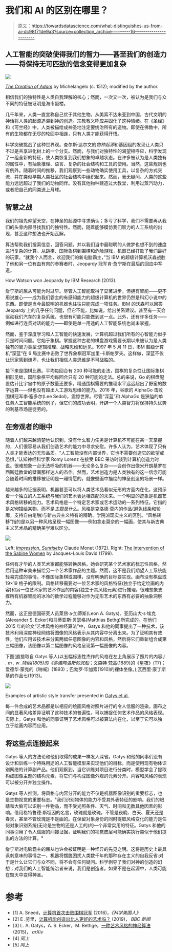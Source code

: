 # 我们和 AI 的区别在哪里？

> 原文：<https://towardsdatascience.com/what-distinguishes-us-from-ai-dc98f71de9a3?source=collection_archive---------16----------------------->

## 人工智能的突破使得我们的智力——甚至我们的创造力——将保持无可匹敌的信念变得更加复杂

![](img/1e70836c773f3629ac147af8bb651659.png)

[*The Creation of Adam*](https://commons.wikimedia.org/wiki/File:Creaci%C3%B3n_de_Ad%C3%A1n_(Miguel_%C3%81ngel).jpg) by Michelangelo (c. 1512); modified by the author.

相信我们的独特性是人类自我理解的核心；然而，一次又一次，被认为是我们与众不同的特征被证明是海市蜃楼。

几千年来，人类一直宣称自己优于其他生物。从美索不达米亚到中国，古代文明的神话将人类的起源追溯到神的创造。宗教教义呼应并固化了这种情绪。在《圣经》和《可兰经》中，人类被描绘成神圣地注定要统治所有的造物。即使在佛教中，所有的生物都在无尽的轮回中相连，只有人类才能获得开悟。

科学突破挑战了这种世界观。查尔斯·达尔文的*物种起源*和基因组的发现让人类只不过是共享进化树上的一个分支。然而，与我们对独特性的渴望相呼应，科学发现了一组全新的特征，使人类恢复到我们想象的卓越状态。在许多被认为是人类独有的属性中，有抽象推理、语言、复杂的社会结构和工具的使用。当然，这些规则也有例外。随着时间的推移，我们观察到一些动物确实使用工具，以复杂的方式交流，并在类似早期人类社区的社会结构中组织起来。然而，毫无疑问，人类的这些能力远远超过了我们的动物同伴。没有其他物种建造过大教堂，利用过蒸汽动力，或者把自己的同类送上月球。

## 智慧之战

我们的祖先仰望天空，在神圣的起源中寻求确认；多亏了科学，我们不需要再从我们的头骨内部寻找我们的独特性。然而，随着能够模仿我们智力的人工系统的出现，甚至这种想法也开始瓦解。

算法帮助我们搜索信息，回答问题，并以我们当中最聪明的人做梦也想不到的速度进行复杂的计算。从跳棋、国际象棋到围棋和危险游戏，机器已经打败了我们最好的玩家。“就我个人而言，欢迎我们的新电脑霸主，”当 IBM 的超级计算机沃森战胜了他和另一位有血有肉的参赛者时，Jeopardy 冠军肯·詹宁斯在最后的回应中写道。

How Watson won Jeopardy by IBM Research (2013).

詹宁斯的屈从可能为时过早。尽管人工智能取得了显著进步，但拥有智能——更不用说雄心——成为我们霸主的有感知能力的超级计算机的世界仍然是科幻小说中的东西。即使是当今最聪明的机器也往往只能完成一项任务。IBM 的沃森可以回答 Jeopardy 上的几乎任何问题，但它不能，比如说，给出关系建议。甚至有一天会驱动我们汽车的复杂系统，也很有可能只能做到这一点。此外，还有许多任务——例如进行连贯对话的能力——即使是单一用途的人工智能系统也尚未掌握。

然而，鉴于深度学习和人工智能的快速发展，计算机超过我们所有的心智能力似乎只是时间问题。它始于象棋。掌握这种古老的棋盘游戏需要长期以来被认为是人类独有的智力类型:逻辑推理、战略思维和远见。1997 年 5 月 11 日，IBM 超级计算机“深蓝”在 6 局比赛中击败了世界象棋冠军加里·卡斯帕罗夫。这样做，深蓝不仅让玩家感到谦卑，也让我们相信人类思维是不可战胜的。

接下来是围棋比赛。平均每回合有 200 种可能的走法，围棋的复杂性让国际象棋相形见绌，国际象棋平均每回合只有 20 种可能的走法。总的来说，Go 的棋盘配置估计比宇宙中的原子数量还要多。精通围棋需要的推理水平远远超出了野蛮的数字运算——但也没有超出人工游戏思维的能力。2016 年，谷歌的 AlphaGo 击败围棋冠军李·塞多尔(Lee Sedol)，震惊世界。尽管“深蓝”和 AlphaGo 是狭隘的单任务人工智能系统的例子，但它们的成功表明，开辟一个人类智力将保持持久优势的利基市场是徒劳的。

## 在旁观者的眼中

随着人们越来越清楚地认识到，没有什么智力任务是计算机不可能在某一天掌握的，人们很容易从我们创造艺术的能力中寻求安慰。许多人认为，艺术体现了只有人类才能表达的无形品质。“人工智能没有内部世界，它也不需要创造它的欲望或恐惧，”认知神经科学家 Romy Lorenz 在接受 BBC 采访时谈到计算机创造力时说。很难想象一台无法呼吸的机器——无论多么复杂——会创作出像米开朗基罗在西斯廷教堂的壁画那样迷人的杰作。然而，艺术创造力是人类独有的这一信念可能会随着时间的推移被证明是一厢情愿的，就像壁画中描绘的神圣创造的场景一样。

越来越多的证据表明，机器甚至可以将人类艺术品看似无形的方面内在化，这预示着一个独立的人工系统与我们的艺术表达相匹配的未来。一个明显的迹象是机器艺术风格转移的能力。艺术风格是一个特定艺术家或艺术运动的一系列特征。它指的是*如何*描绘某物，而不是*主题是什么*。风格是克洛德·莫内的作品(避免线条和轮廓，支持自由笔触)与新古典主义特有的精确、学院派现实主义的区别。“风格转移”指的是以另一种风格呈现一幅图像——例如拿走莫奈的一幅画，使其与新古典主义艺术品的精确美学难以区分。

![](img/7d7f7145d86ae593bbd5dba9e1505d90.png)

Left: [*Impression, Sunrise*](https://commons.wikimedia.org/wiki/File:Claude_Monet,_Impression,_soleil_levant.jpg)by Claude Monet (1872). Right: [The Intervention of the Sabine Women](https://commons.wikimedia.org/wiki/File:The_Intervention_of_the_Sabine_Women.jpg) by Jacques-Louis David (1799).

任何有才华的人类艺术家都能够转换风格。她会研究某个艺术家的标志性风格，然后用这种审美来描绘另一个艺术家作品的主题。然而，这不是我们期望人工系统能轻易完成的事情。不像国际象棋或围棋，没有明确的目标要实现。画布没有棋盘或 19×19 格子的限制。风格转移需要对一位艺术家的风格特征(独立于给定绘画的内容)和另一位艺术家的艺术作品的内容(独立于其风格元素)进行推理。很难想象支撑所有机器智能的冰冷的数学过程能够对作为无形艺术的东西有必要的抽象洞察力。

然而，这正是德国研究人员莱昂·a·加蒂斯(Leon A. Gatys)、亚历山大·s·埃克(Alexander S. Ecker)和马蒂亚斯·贝瑟格(Matthias Bethg)所完成的。在他们 2015 年的论文“艺术风格的神经算法”中，Gatys 和他的同事提出了一种技术，该技术利用深度神经网络将图像的风格表示从其内容中分离出来。为了证明其有效性，他们应用该技术来分离两幅任意图像的内容和风格，然后将它们重新组合成第三幅图像，该图像以第二幅图像的风格呈现第一幅图像的内容。

下图(直接取自 Gatys 等人)以五幅标志性杰作的风格在左上角展示了照片的内容:*j . m . w .特纳(1805)的《弥诺陶洛斯的沉船*；文森特·梵高(1889)的《星夜》(T7)；爱德华·蒙克的《呐喊》(1893)；巴勃罗·毕加索(1910)的裸体坐像。);瓦西里·康丁斯基的作品七(1913)。

![](img/2fffb990bd980f13dc8132c205c771fe.png)

Examples of artistic style transfer presented in [Gatys et al.](https://arxiv.org/abs/1508.06576)

每一件合成的艺术品都是以相应的绘画风格对照片进行的令人信服的渲染。画布之间的显著风格差异证明了这种技术的普遍性，可以捕捉任何艺术作品的风格表现。实际上，Gatys 和他的同事证明了艺术风格可以被算法内在化，以至于它可以独立于绘画内容而应用。

## 将这些点连接起来

Gatys 等人的方法论和他们取得的成果一样发人深省。Gatys 和他的同事们没有设计和训练一个特殊用途的人工智能模型来实现他们的目标，而是使用现有物体识别网络的计算副产品。他们观察到，当它训练对项目进行分类时，模型学会了提取构成图像主题的结构元素，将它们与构成图像外观的元素分开。内容和风格的表现可以被分开并独立操作。

Gatys 等人推测，将风格与内容分开的能力不仅是机器图像识别的重要标志，也是生物视觉的重要标志。⁴我们识别物体的能力不受其外表特征的影响。我们的眼睛和大脑可以识别一件物品，而不受光照条件、天气、时间和无数其他因素的影响。借用格特鲁德·斯坦因的名言，玫瑰就是玫瑰，不管是夜晚、白天、夏天还是春天，甚至不管玫瑰是不是画的。在保留对象身份的同时提取风格变化的能力是任何对象识别系统(无论是生物的还是人工的)的一个非常实用的特征。Gatys 和他的同事引用了令人信服的间接证据，证明我们的视觉皮层可能确实执行类似于他们提出的方法的计算。⁵

詹宁斯对电脑霸主的屈从也许会被证明是一种怪异的先见之明。这将是历史上最具讽刺意味的事情之一，机器将摆脱困扰人类数千年的那种存在主义的自我反省:对于是什么让它们与众不同，将不会有任何疑问。科学剥夺了我们对神的创造的幻想；对我们的人工智能统治者来说，我们是创造者。如果不是在起源中，人类可能在毁灭中变得神圣。

# 参考

*   [1] A. Sneed，[计算机首次击败围棋冠军](https://www.scientificamerican.com/article/computer-beats-go-champion-for-first-time/) (2016)，*《科学美国人》*
*   [2] E .劳里，[计算机能创造出比人更好的艺术吗？](https://www.bbc.com/news/business-47700701) (2019)， *BBC 新闻*
*   [3] L. A. Gatys，A. S. Ecker，M. Bethge，[一种艺术风格的神经算法](https://arxiv.org/abs/1508.06576) (2015)， *arXiv*
*   [4] *同上*
*   [5] *同上*